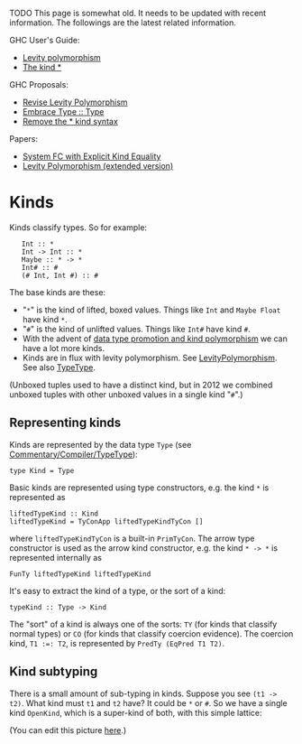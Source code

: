 
TODO This page is somewhat old. It needs to be updated with recent information. The followings are the latest related information.



GHC User's Guide:


- [
  Levity polymorphism](https://downloads.haskell.org/%7Eghc/latest/docs/html/users_guide/glasgow_exts.html#levity-polymorphism)
- [
  The kind \*](https://downloads.haskell.org/%7Eghc/latest/docs/html/users_guide/glasgow_exts.html#the-kind)


GHC Proposals:


- [
  Revise Levity Polymorphism](https://github.com/ghc-proposals/ghc-proposals/blob/master/proposals/0003-levity-polymorphism.rst)
- [
  Embrace Type :: Type](https://github.com/ghc-proposals/ghc-proposals/blob/master/proposals/0020-no-type-in-type.rst)
- [
  Remove the \* kind syntax](https://github.com/ghc-proposals/ghc-proposals/blob/master/proposals/0030-remove-star-kind.rst)


Papers:


- [
  System FC with Explicit Kind Equality](https://www.seas.upenn.edu/~sweirich/papers/fckinds.pdf)
- [
  Levity Polymorphism (extended version)](https://cs.brynmawr.edu/~rae/papers/2017/levity/levity.pdf)

# Kinds



Kinds classify types.  So for example:


```wiki
   Int :: *
   Int -> Int :: *
   Maybe :: * -> *
   Int# :: #
   (# Int, Int #) :: #
```


The base kinds are these:


- "`*`" is the kind of lifted, boxed values. Things like `Int` and `Maybe Float` have kind `*`.
- "`#`" is the kind of unlifted values. Things like `Int#` have kind `#`.
- With the advent of [data type promotion and kind polymorphism](ghc-kinds) we can have a lot more kinds.
- Kinds are in flux with levity polymorphism. See [LevityPolymorphism](levity-polymorphism). See also [TypeType](commentary/compiler/type-type).


(Unboxed tuples used to have a distinct kind, but in 2012 we combined unboxed tuples with other unboxed values in a single kind "`#`".)


## Representing kinds



Kinds are represented by the data type `Type` (see [Commentary/Compiler/TypeType](commentary/compiler/type-type)):


```wiki
type Kind = Type
```


Basic kinds are 
represented using type constructors, e.g. the kind `*` is represented as


```wiki
liftedTypeKind :: Kind
liftedTypeKind = TyConApp liftedTypeKindTyCon []
```


where `liftedTypeKindTyCon` is a built-in `PrimTyCon`.  The arrow type
constructor is used as the arrow kind constructor, e.g. the kind `* -> *` 
is represented internally as


```wiki
FunTy liftedTypeKind liftedTypeKind
```


It's easy to extract the kind of a type, or the sort of a kind:


```wiki
typeKind :: Type -> Kind
```


The "sort" of a kind is always one of the
sorts: `TY` (for kinds that classify normal types) or `CO` (for kinds that
classify coercion evidence).  The coercion kind, `T1 :=: T2`, is
represented by `PredTy (EqPred T1 T2)`.


## Kind subtyping



There is a small amount of sub-typing in kinds.  Suppose you see `(t1 -> t2)`.  What kind must `t1` and `t2` have?  It could be `*` or `#`.  So we have a single kind `OpenKind`, which is a super-kind of both, with this simple lattice:



[](https://docs.google.com/drawings/pub?id=1M5yBP8iAWTgqdI3oG1UNnYihVlipnvvk2vLInAFxtNM&w=359&h=229)



(You can edit this picture [
here](https://docs.google.com/drawings/d/1M5yBP8iAWTgqdI3oG1UNnYihVlipnvvk2vLInAFxtNM/edit?hl=en_GB).)



